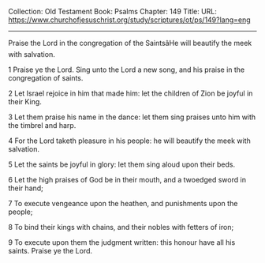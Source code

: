 Collection: Old Testament
Book: Psalms
Chapter: 149
Title: 
URL: https://www.churchofjesuschrist.org/study/scriptures/ot/ps/149?lang=eng

---

Praise the Lord in the congregation of the SaintsâHe will beautify the meek with salvation.

1 Praise ye the Lord. Sing unto the Lord a new song, and his praise in the congregation of saints.

2 Let Israel rejoice in him that made him: let the children of Zion be joyful in their King.

3 Let them praise his name in the dance: let them sing praises unto him with the timbrel and harp.

4 For the Lord taketh pleasure in his people: he will beautify the meek with salvation.

5 Let the saints be joyful in glory: let them sing aloud upon their beds.

6 Let the high praises of God be in their mouth, and a twoedged sword in their hand;

7 To execute vengeance upon the heathen, and punishments upon the people;

8 To bind their kings with chains, and their nobles with fetters of iron;

9 To execute upon them the judgment written: this honour have all his saints. Praise ye the Lord.
